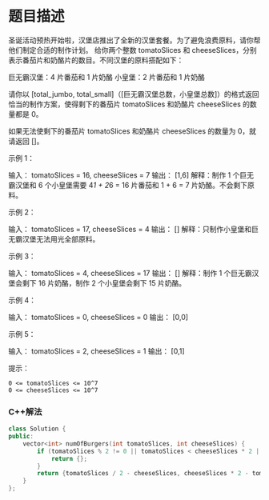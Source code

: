 题目描述
=========================
圣诞活动预热开始啦，汉堡店推出了全新的汉堡套餐。为了避免浪费原料，请你帮他们制定合适的制作计划。
给你两个整数 tomatoSlices 和 cheeseSlices，分别表示番茄片和奶酪片的数目。不同汉堡的原料搭配如下：

  巨无霸汉堡：4 片番茄和 1 片奶酪
	小皇堡：2 片番茄和 1 片奶酪


请你以 [total_jumbo, total_small]（[巨无霸汉堡总数，小皇堡总数]）的格式返回恰当的制作方案，使得剩下的番茄片 tomatoSlices 和奶酪片 cheeseSlices 的数量都是 0。

如果无法使剩下的番茄片 tomatoSlices 和奶酪片 cheeseSlices 的数量为 0，就请返回 []。

 示例 1：

输入：	
	tomatoSlices = 16, cheeseSlices = 7
输出：	
	[1,6]
解释：制作 1 个巨无霸汉堡和 6 个小皇堡需要 4*1 + 2*6 = 16 片番茄和 1 + 6 = 7 片奶酪。不会剩下原料。


示例 2：

输入：	tomatoSlices = 17, cheeseSlices = 4
输出：	[]
解释：只制作小皇堡和巨无霸汉堡无法用光全部原料。


示例 3：

输入：    tomatoSlices = 4, cheeseSlices = 17
输出：    []
解释：制作 1 个巨无霸汉堡会剩下 16 片奶酪，制作 2 个小皇堡会剩下 15 片奶酪。

示例 4：

输入：    tomatoSlices = 0, cheeseSlices = 0
输出：    [0,0]

示例 5：

输入：	tomatoSlices = 2, cheeseSlices = 1
输出：	[0,1]

提示：


	0 <= tomatoSlices <= 10^7
	0 <= cheeseSlices <= 10^7

### C++解法
```cpp
class Solution {
public:
    vector<int> numOfBurgers(int tomatoSlices, int cheeseSlices) {
        if (tomatoSlices % 2 != 0 || tomatoSlices < cheeseSlices * 2 || cheeseSlices * 4 < tomatoSlices) {
            return {};
        }
        return {tomatoSlices / 2 - cheeseSlices, cheeseSlices * 2 - tomatoSlices / 2};
    }
};
```
